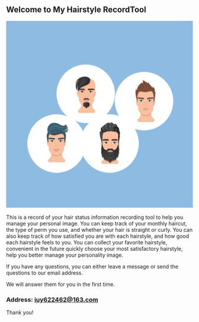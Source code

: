 ## Welcome to My Hairstyle RecordTool

![Image](icon-1024.png)


This is a record of your hair status information recording tool to help you manage your personal image. You can keep track of your monthly haircut, the type of perm you use, and whether your hair is straight or curly. You can also keep track of how satisfied you are with each hairstyle, and how good each hairstyle feels to you. You can collect your favorite hairstyle, convenient in the future quickly choose your most satisfactory hairstyle, help you better manage your personality image.

If you have any questions, you can either leave a message or send the questions to our email address.

We will answer them for you in the first time.

### Address: iuy622462@163.com

Thank you!
